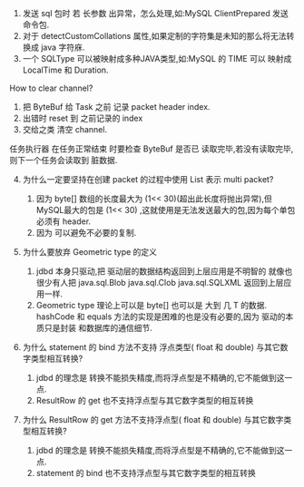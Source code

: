 1. 发送 sql 包时 若 长参数 出异常，怎么处理,如:MySQL ClientPrepared 发送 命令包.
2. 对于 detectCustomCollations 属性,如果定制的字符集是未知的那么将无法转换成 java 字符庥.
3. 一个 SQLType 可以被映射成多种JAVA类型,如:MySQL 的 TIME 可以 映射成 LocalTime 和 Duration.

How to clear channel?

1. 把 ByteBuf 给 Task 之前 记录 packet header index.
2. 出错时 reset 到 之前记录的 index
3. 交给之类 清空 channel.

任务执行器 在任务正常结束 时要检查 ByteBuf 是否已 读取完毕,若没有读取完毕,则下一个任务会读取到 脏数据.

4. 为什么一定要坚持在创建 packet 的过程中使用 List<ByteBuf> 表示 multi packet?
   1. 因为 byte[] 数组的长度最大为 (1<< 30)(超出此长度将抛出异常),但 MySQL最大的包是 (1<< 30)
      ,这就使用是无法发送最大的包,因为每个单包必须有 header.
   2. 因为 可以避免不必要的复制.

5. 为什么要放弃 Geometric type 的定义
   1. jdbd 本身只驱动,把 驱动层的数据结构返回到上层应用是不明智的 就像也很少有人把 java.sql.Blob java.sql.Clob java.sql.SQLXML 返回到上层应用一样.
   2. Geometric type 理论上可以是 byte[] 也可以是 大到 几 T 的数据. hashCode 和 equals 方法的实现是困难的也是没有必要的,因为 驱动的本质只是封装 和数据库的通信细节.

6. 为什么 statement 的 bind 方法不支持 浮点类型( float 和 double) 与其它数字类型相互转换?
   1. jdbd 的理念是 转换不能损失精度,而将浮点型是不精确的,它不能做到这一点.
   2. ResultRow 的 get 也不支持浮点型与其它数字类型的相互转换

7. 为什么 ResultRow 的 get 方法不支持浮点型( float 和 double) 与其它数字类型相互转换?
   1. jdbd 的理念是 转换不能损失精度,而将浮点型是不精确的,它不能做到这一点.
   2. statement 的 bind 也不支持浮点型与其它数字类型的相互转换
    
